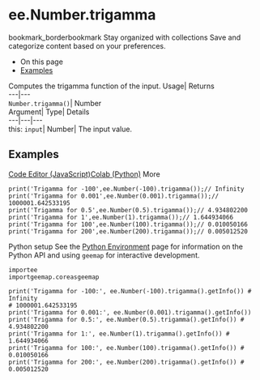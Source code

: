  
#  ee.Number.trigamma 
bookmark_borderbookmark Stay organized with collections  Save and categorize content based on your preferences.
  * On this page
  * [Examples](https://developers.google.com/earth-engine/apidocs/ee-number-trigamma#examples)


Computes the trigamma function of the input. 
Usage| Returns  
---|---  
`Number.trigamma()`| Number  
Argument| Type| Details  
---|---|---  
this: `input`| Number| The input value.  
## Examples
[Code Editor (JavaScript)](https://developers.google.com/earth-engine/apidocs/ee-number-trigamma#code-editor-javascript-sample)[Colab (Python)](https://developers.google.com/earth-engine/apidocs/ee-number-trigamma#colab-python-sample) More
```
print('Trigamma for -100',ee.Number(-100).trigamma());// Infinity
print('Trigamma for 0.001',ee.Number(0.001).trigamma());// 1000001.642533195
print('Trigamma for 0.5',ee.Number(0.5).trigamma());// 4.934802200
print('Trigamma for 1',ee.Number(1).trigamma());// 1.644934066
print('Trigamma for 100',ee.Number(100).trigamma());// 0.010050166
print('Trigamma for 200',ee.Number(200).trigamma());// 0.005012520
```
Python setup
See the [ Python Environment](https://developers.google.com/earth-engine/guides/python_install) page for information on the Python API and using `geemap` for interactive development.
```
importee
importgeemap.coreasgeemap
```
```
print('Trigamma for -100:', ee.Number(-100).trigamma().getInfo()) # Infinity
# 1000001.642533195
print('Trigamma for 0.001:', ee.Number(0.001).trigamma().getInfo())
print('Trigamma for 0.5:', ee.Number(0.5).trigamma().getInfo()) # 4.934802200
print('Trigamma for 1:', ee.Number(1).trigamma().getInfo()) # 1.644934066
print('Trigamma for 100:', ee.Number(100).trigamma().getInfo()) # 0.010050166
print('Trigamma for 200:', ee.Number(200).trigamma().getInfo()) # 0.005012520
```

